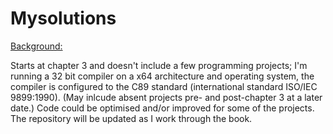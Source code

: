# Mysolutions

<u>Background:</u>  
  
Starts at chapter 3 and doesn't include a few programming projects; I'm running a 32 bit compiler on a x64 architecture and operating system, the compiler is configured to the C89 standard (international standard ISO/IEC 9899:1990). (May inlcude absent projects pre- and post-chapter 3 at a later date.) Code could be optimised and/or improved for some of the projects. The repository will be updated as I work through the book.
